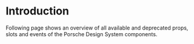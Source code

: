# Introduction

Following page shows an overview of all available and deprecated props, 
slots and events of the Porsche Design System components.

<br>
<br>
<br>

<ComponentMetaOverview />
